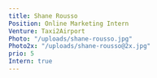 ```yaml
---
title: Shane Rousso
Position: Online Marketing Intern
Venture: Taxi2Airport
Photo: "/uploads/shane-rousso.jpg"
Photo2x: "/uploads/shane-rousso@2x.jpg"
prio: 5
Intern: true
---
```


